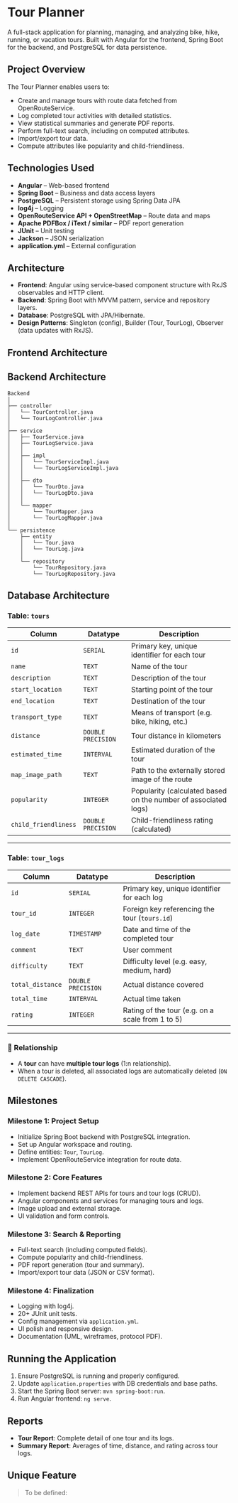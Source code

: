 # Tour Planner

A full-stack application for planning, managing, and analyzing bike, hike, running, or vacation tours. Built with Angular for the frontend, Spring Boot for the backend, and PostgreSQL for data persistence.

## Project Overview

The Tour Planner enables users to:
- Create and manage tours with route data fetched from OpenRouteService.
- Log completed tour activities with detailed statistics.
- View statistical summaries and generate PDF reports.
- Perform full-text search, including on computed attributes.
- Import/export tour data.
- Compute attributes like popularity and child-friendliness.

## Technologies Used

- **Angular** – Web-based frontend
- **Spring Boot** – Business and data access layers
- **PostgreSQL** – Persistent storage using Spring Data JPA
- **log4j** – Logging
- **OpenRouteService API + OpenStreetMap** – Route data and maps
- **Apache PDFBox / iText / similar** – PDF report generation
- **JUnit** – Unit testing
- **Jackson** – JSON serialization
- **application.yml** – External configuration

## Architecture

- **Frontend**: Angular using service-based component structure with RxJS observables and HTTP client.
- **Backend**: Spring Boot with MVVM pattern, service and repository layers.
- **Database**: PostgreSQL with JPA/Hibernate.
- **Design Patterns**: Singleton (config), Builder (Tour, TourLog), Observer (data updates with RxJS).


## Frontend Architecture


## Backend Architecture

```plaintext
Backend
│
├── controller
│   └── TourController.java
│   └── TourLogController.java
│
├── service
│   ├── TourService.java
│   ├── TourLogService.java
│   │
│   ├── impl
│   │   └── TourServiceImpl.java
│   │   └── TourLogServiceImpl.java
│   │
│   ├── dto
│   │   └── TourDto.java
│   │   └── TourLogDto.java
│   │
│   └── mapper
│       └── TourMapper.java
│       └── TourLogMapper.java
│
└── persistence
    ├── entity
    │   └── Tour.java
    │   └── TourLog.java
    │
    └── repository
        └── TourRepository.java
        └── TourLogRepository.java
   ```


## Database Architecture

### Table: `tours`

| Column               | Datatype           | Description                                                    |
|----------------------|--------------------|----------------------------------------------------------------|
| `id`                 | `SERIAL`           | Primary key, unique identifier for each tour                   |
| `name`               | `TEXT`             | Name of the tour                                               |
| `description`        | `TEXT`             | Description of the tour                                        |
| `start_location`     | `TEXT`             | Starting point of the tour                                     |
| `end_location`       | `TEXT`             | Destination of the tour                                        |
| `transport_type`     | `TEXT`             | Means of transport (e.g. bike, hiking, etc.)                   |
| `distance`           | `DOUBLE PRECISION` | Tour distance in kilometers                                    |
| `estimated_time`     | `INTERVAL`         | Estimated duration of the tour                                 |
| `map_image_path`     | `TEXT`             | Path to the externally stored image of the route               |
| `popularity`         | `INTEGER`          | Popularity (calculated based on the number of associated logs) |
| `child_friendliness` | `DOUBLE PRECISION` | Child-friendliness rating (calculated)                         |

---

### Table: `tour_logs`

| Column           | Datatype           | Description                                                 |
|------------------|--------------------|-------------------------------------------------------------|
| `id`             | `SERIAL`           | Primary key, unique identifier for each log                 |
| `tour_id`        | `INTEGER`          | Foreign key referencing the tour (`tours.id`)               |
| `log_date`       | `TIMESTAMP`        | Date and time of the completed tour                         |
| `comment`        | `TEXT`             | User comment                                                |
| `difficulty`     | `TEXT`             | Difficulty level (e.g. easy, medium, hard)                  |
| `total_distance` | `DOUBLE PRECISION` | Actual distance covered                                     |
| `total_time`     | `INTERVAL`         | Actual time taken                                           |
| `rating`         | `INTEGER`          | Rating of the tour (e.g. on a scale from 1 to 5)            |

---

### 🔗 Relationship

- A **tour** can have **multiple tour logs** (1:n relationship).
- When a tour is deleted, all associated logs are automatically deleted (`ON DELETE CASCADE`).


## Milestones

### Milestone 1: Project Setup
- Initialize Spring Boot backend with PostgreSQL integration.
- Set up Angular workspace and routing.
- Define entities: `Tour`, `TourLog`.
- Implement OpenRouteService integration for route data.

### Milestone 2: Core Features
- Implement backend REST APIs for tours and tour logs (CRUD).
- Angular components and services for managing tours and logs.
- Image upload and external storage.
- UI validation and form controls.

### Milestone 3: Search & Reporting
- Full-text search (including computed fields).
- Compute popularity and child-friendliness.
- PDF report generation (tour and summary).
- Import/export tour data (JSON or CSV format).

### Milestone 4: Finalization
- Logging with log4j.
- 20+ JUnit unit tests.
- Config management via `application.yml`.
- UI polish and responsive design.
- Documentation (UML, wireframes, protocol PDF).

## Running the Application

1. Ensure PostgreSQL is running and properly configured.
2. Update `application.properties` with DB credentials and base paths.
3. Start the Spring Boot server: `mvn spring-boot:run`.
4. Run Angular frontend: `ng serve`.

## Reports

- **Tour Report**: Complete detail of one tour and its logs.
- **Summary Report**: Averages of time, distance, and rating across tour logs.

## Unique Feature

> To be defined: